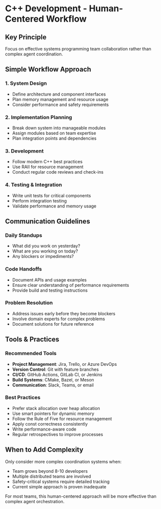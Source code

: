 # C++ Development - Human-Centered Workflow

## Key Principle

Focus on effective systems programming team collaboration rather than complex agent coordination.

## Simple Workflow Approach

### 1. System Design
- Define architecture and component interfaces
- Plan memory management and resource usage
- Consider performance and safety requirements

### 2. Implementation Planning
- Break down system into manageable modules
- Assign modules based on team expertise
- Plan integration points and dependencies

### 3. Development
- Follow modern C++ best practices
- Use RAII for resource management
- Conduct regular code reviews and check-ins

### 4. Testing & Integration
- Write unit tests for critical components
- Perform integration testing
- Validate performance and memory usage

## Communication Guidelines

### Daily Standups
- What did you work on yesterday?
- What are you working on today?
- Any blockers or impediments?

### Code Handoffs
- Document APIs and usage examples
- Ensure clear understanding of performance requirements
- Provide build and testing instructions

### Problem Resolution
- Address issues early before they become blockers
- Involve domain experts for complex problems
- Document solutions for future reference

## Tools & Practices

### Recommended Tools
- **Project Management**: Jira, Trello, or Azure DevOps
- **Version Control**: Git with feature branches
- **CI/CD**: GitHub Actions, GitLab CI, or Jenkins
- **Build Systems**: CMake, Bazel, or Meson
- **Communication**: Slack, Teams, or email

### Best Practices
- Prefer stack allocation over heap allocation
- Use smart pointers for dynamic memory
- Follow the Rule of Five for resource management
- Apply const correctness consistently
- Write performance-aware code
- Regular retrospectives to improve processes

## When to Add Complexity

Only consider more complex coordination systems when:
- Team grows beyond 8-10 developers
- Multiple distributed teams are involved
- Safety-critical systems require detailed tracking
- Current simple approach is proven inadequate

For most teams, this human-centered approach will be more effective than complex agent orchestration.
